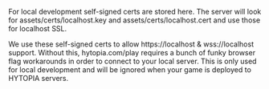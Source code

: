 For local development self-signed certs are stored here.
The server will look for assets/certs/localhost.key and
assets/certs/localhost.cert and use those for localhost SSL.

We use these self-signed certs to allow https://localhost
& wss://localhost support. Without this, hytopia.com/play
requires a bunch of funky browser flag workarounds in
order to connect to your local server. This is only used
for local development and will be ignored when your game
is deployed to HYTOPIA servers.